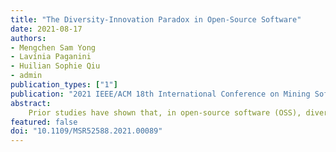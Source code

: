 ```yaml
---
title: "The Diversity-Innovation Paradox in Open-Source Software"
date: 2021-08-17
authors:
- Mengchen Sam Yong
- Lavínia Paganini
- Huilian Sophie Qiu
- admin
publication_types: ["1"]
publication: "2021 IEEE/ACM 18th International Conference on Mining Software Repositories (MSR)"
abstract:
    Prior studies have shown that, in open-source software (OSS), diversity is a positive indicator of productivity. Yet, code submissions from underrepresented groups are less successful. This mirrors the diversity-innovation paradox found in science-diverse groups produce more innovations, but historically underrepresented people have less successful careers in these groups. In this preliminary research, we want to investigate whether the effect of the diversity-innovation paradox is present in OSS. We define software innovation as a novel co-usage of two packages in the same project. Using World of Code, we identified JavaScript projects' innovations from late 2008 to early 2014. We intend to calculate diversity measures for the authors who produced the innovations and build models to test the presence of the diversity-innovation paradox in OSS.
featured: false
doi: "10.1109/MSR52588.2021.00089"
---
```

